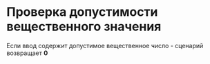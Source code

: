# Проверка допустимости вещественного значения

Если ввод содержит допустимое вещественное число - сценарий возвращает **0** 

